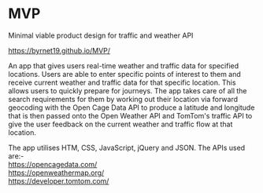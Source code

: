 # MVP

Minimal viable product design for traffic and weather API

https://byrnet19.github.io/MVP/

An app that gives users real-time weather and traffic data for specified locations.
Users are able to enter specific points of interest to them and receive current weather and traffic data for that
specific location. This allows users to quickly prepare for journeys. The app takes care of all the search requirements for them by working out their location via forward geocoding with the Open Cage Data API to produce a latitude and longitude that is then passed onto the Open Weather API and TomTom's traffic API to give the user feedback on the current weather and traffic flow at that location.

The app utilises HTM, CSS, JavaScript, jQuery and JSON. The APIs used are:-<br>
https://opencagedata.com/<br>
https://openweathermap.org/<br>
https://developer.tomtom.com/
